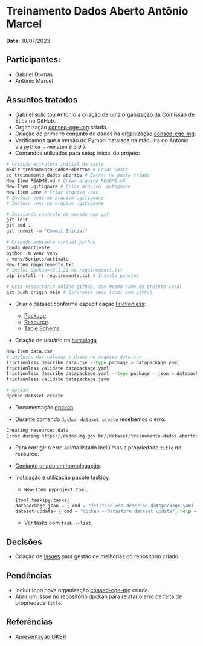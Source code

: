 # Treinamento Dados Aberto Antônio Marcel

**Data:** 10/07/2023

## Participantes:

- Gabriel Dornas
- Antônio Marcel

## Assuntos tratados

- Gabriel solicitou Antônio a criação de uma organização da Comissão de Ética no GitHub.
- Organização [consed-cge-mg](https://github.com/conset-cge-mg) criada.
- Criação do primeiro conjunto de dados na organização [consed-cge-mg](https://github.com/conset-cge-mg/treinamento-dados-abertos).
- Verificamos que a versão do Python instalada na máquina do Antônio via `python --version` é 3.9.7.
- Comandos utilizados para setup inicial do projeto:

```python
# Criação estrutura inicial da pasta
mkdir treinamento-dados-abertos # Criar pasta
cd treinamento-dados-abertos # Entrar na pasta criada
New-Item README.md # Criar arquivo README.md
New-Item .gitignore # Criar arquivo .gitignore
New-Item .env # Criar arquivo .env
# Incluir venv no arquivo .gitignore
# Incluir .env no arquivo .gitignore

# Iniciando controle de versão com git
git init
git add .
git commit -m "Commit Inicial"

# Criando ambiente virtual python
conda deactivate
python -m venv venv
. venv/Scripts/activate
New-Item requirements.txt
# inclui dpckan==0.1.21 no requirements.txt
pip install -r requirements.txt # Instala pacotes

# Cria repositório online github, com mesmo nome do projeto local
git push origin main # Sincronza repo local com github
```

- Criar o dataset conforme especificação [Frictionless](https://specs.frictionlessdata.io/#overview):
    - [Package](https://specs.frictionlessdata.io/tabular-data-package/).
    - [Resource](https://specs.frictionlessdata.io/data-resource/#language).
    - [Table Schema](https://specs.frictionlessdata.io/table-schema/).

- Criação de usuário no [homologa](https://homologa.cge.mg.gov.br/)

```python
New-Item data.csv
# inclusão das colunas e dados no arquivo data.csv
frictionless describe data.csv --type package > datapackage.yaml
frictionless validate datapackage.yaml
frictionless describe datapackage.yaml --type package --json > datapackage.json
frictionless validate datapackage.json

# dpckan
dpckan dataset create
```

- Documentação [dpckan](https://github.com/transparencia-mg/dpckan).

- Durante comando `dpckan dataset create` recebemos o erro:

```python
Creating resource: data
Error during https://dados.mg.gov.br//dataset/treinamento-dados-abertos creation
```

- Para corrigir o erro acima listado incluimos a propriedade `title` no resource.
- [Conjunto criado em homologação](https://homologa.cge.mg.gov.br/dataset/treinamento-dados-abertos).
- Instalação e utilização pacote [taskipy](https://github.com/taskipy/taskipy).
    - `New-Item pyproject.toml`.

    ```python
    [tool.taskipy.tasks]
    datapackage-json = { cmd = "frictionless describe datapackage.yaml --type package --json > datapackage.json", help = "Converte datapackage.yaml em datapackage.json." }
    dataset-update= { cmd = "dpckan --datastore dataset update", help = "Atualiza CKAN." }
    ```

    - Ver tasks com `task --list`.

## Decisões

- Criação de [Issues](https://github.com/conset-cge-mg/treinamento-dados-abertos/issues) para gestão de melhorias do repositório criado.

## Pendências

- Incluir logo nova organização [consed-cge-mg](https://github.com/conset-cge-mg) criada.
- Abrir um issue no repositório dpckan para relatar o erro de falta de propriedade `title`.

## Referências

- [Apresentação OKBR](https://transparencia-mg.github.io/reveal.js/presentations/20230328_gerenciar_dados_abertos_com_dpckan/index.html)
